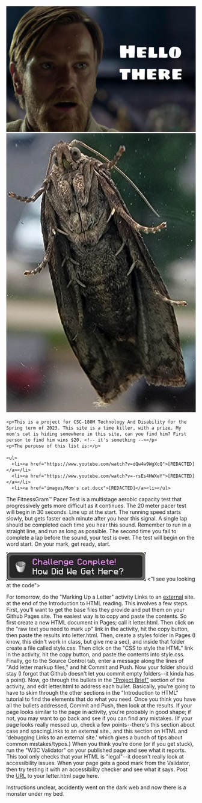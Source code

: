 <html>
  <head>
    <meta charset="utf-8">
    <img src="images/Screenshot 2023-05-23 at 15-04-56 hello there - Google Search.png" alt="Hello there">
   <body>
    <img src="images/disboi.jpg" alt="The finest boi">
     
    <p>This is a project for CSC-180M Technology And Disability for the Spring term of 2023. This site is a time killer, with a prize. My mom's cat is hiding somewhere in this site, can you find him? First person to find him wins $20. <!-- it's something --></p>
    <p>The purpuse of this list is:</p>

    <ul> 
      <li><a href="https://www.youtube.com/watch?v=dQw4w9WgXcQ">[REDACTED]</a></li>
      <li><a href="https://www.youtube.com/watch?v=-rsEs4HWXeY">[REDACTED]</a></li>
      <li><a href="images/Mom's cat.docx">[REDACTED]</a><li></ul>
<p> The FitnessGram™ Pacer Test is a multistage aerobic capacity test that progressively gets more difficult as it continues. The 20 meter pacer test will begin in 30 seconds. Line up at the start. The running speed starts slowly, but gets faster each minute after you hear this signal. A single lap should be completed each time you hear this sound. Remember to run in a straight line, and run as long as possible. The second time you fail to complete a lap before the sound, your test is over. The test will begin on the word start. On your mark, get ready, start. </p>
 <img src="images/how.png" alt="How did we get here?"> <"I see you looking at the code">
    <p>For tomorrow, do the "Marking Up a Letter" activity Links to an <a href="https://www.alma.edu/live/profiles/8210-scott-d-dexter">external</a> site. at the end of the Introduction to HTML reading. This involves a few steps. First, you'll want to get the base files they provide and put them on your Github Pages site. The easiest way is to copy and paste the contents. So first create a new HTML document in Pages; call it letter.html. Then click on the "raw text you need to mark up" link in the activity, hit the copy button, then paste the results into letter.html. Then, create a styles folder in Pages (I know, this didn't work in class, but give me a sec), and inside that folder create a file called style.css. Then click on the "CSS to style the HTML" link in the activity, hit the copy button, and paste the contents into style.css. Finally, go to the Source Control tab, enter a message along the lines of "Add letter markup files," and hit Commit and Push. Now your folder should stay (I forgot that Github doesn't let you commit empty folders--it kinda has a point).
Now, go through the bullets in the <a href="https://www.youtube.com/watch?v=TXK03FHVsHk">"Project Brief"</a> section of the activity, and edit letter.html to address each bullet. Basically, you're going to have to skim through the other sections in the "Introduction to HTML" tutorial to find the elements that do what you need. Once you think you have all the bullets addressed, Commit and Push, then look at the results. If your page looks similar to the page in activity, you're probably in good shape; if not, you may want to go back and see if you can find any mistakes. (If your page looks really messed up, check a few points--there's this section about case and spacingLinks to an external site., and this section on HTML and 'debugging Links to an external site.' which gives a bunch of tips about common mistakes/typos.) When you think you're done (or if you get stuck), run the "W3C Validator" on your published page and see what it reports. This tool only checks that your HTML is "legal"--it doesn't really look at accessibility issues. When your page gets a good mark from the Validator, then try testing it with an accessibility checker and see what it says. 
      Post the <a href="https://i.redd.it/6nix3fbn66q71.jpg">URL</a> to your letter.html page here.</p>
    <p>Instructions unclear, accidently went on the dark web and now there is a monster under my bed.</p>
          
  </body>
</html>
